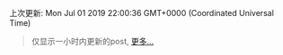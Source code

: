 
  
 上次更新: Mon Jul 01 2019 22:00:36 GMT+0000 (Coordinated Universal Time) 

 > 仅显示一小时内更新的post, [更多...](screenshots/)
  